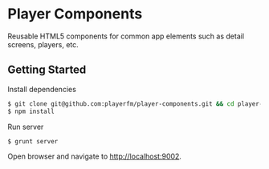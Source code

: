 # Player Components

Reusable HTML5 components for common app elements such as detail screens, players, etc.

## Getting Started

Install dependencies
```bash
$ git clone git@github.com:playerfm/player-components.git && cd player-components
$ npm install
```

Run server
```bash
$ grunt server
```

Open browser and navigate to [http://localhost:9002](http://localhost:9002).
